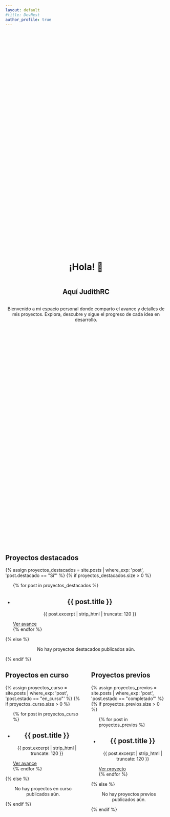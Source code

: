 ```yaml
---
layout: default
#title: DevNest
author_profile: true
---
```


<div class="container bienvenida" style="display:flex;flex-direction:column;align-items:center;justify-content:center;min-height:40vh;text-align:center;">
  <h1>¡Hola! 👋</h1>
  <h2>Aquí JudithRC</h2>
  <p>Bienvenido a mi espacio personal donde comparto el avance y detalles de mis proyectos. Explora, descubre y sigue el progreso de cada idea en desarrollo.</p>
</div>

<div class="main-central">
  <div class="fila fila-destacados">
    <section class="proyectos-destacados">
      <h2 class="apartado-titulo">Proyectos destacados</h2>
      {% assign proyectos_destacados = site.posts | where_exp: 'post', 'post.destacado == "Si"' %}
      {% if proyectos_destacados.size > 0 %}
        <ul class="proyectos-lista" style="justify-content:center;align-items:center;">
          {% for post in proyectos_destacados %}
            <li class="proyecto-item card-proyecto card-mdn">
              <div class="card-contenido">
                <h2 style="text-align:center;">{{ post.title }}</h2>
                <p style="text-align:center;">{{ post.excerpt | strip_html | truncate: 120 }}</p>
                <a class="btn-proyecto" href="{{ post.url | relative_url }}">Ver avance</a>
              </div>
            </li>
          {% endfor %}
        </ul>
      {% else %}
        <p style="text-align:center;">No hay proyectos destacados publicados aún.</p>
      {% endif %}
    </section>
  </div>
  <div class="fila fila-dos-columnas" style="display:flex;gap:2rem;">
    <section class="proyectos-curso" style="flex:1;">
      <h2 class="apartado-titulo">Proyectos en curso</h2>
      {% assign proyectos_curso = site.posts | where_exp: 'post', 'post.estado == "en_curso"' %}
      {% if proyectos_curso.size > 0 %}
        <ul class="proyectos-lista" style="justify-content:center;align-items:center;">
          {% for post in proyectos_curso %}
            <li class="proyecto-item card-proyecto card-mdn">
              <div class="card-contenido">
                <h2 style="text-align:center;">{{ post.title }}</h2>
                <p style="text-align:center;">{{ post.excerpt | strip_html | truncate: 120 }}</p>
                <a class="btn-proyecto" href="{{ post.url | relative_url }}">Ver avance</a>
              </div>
            </li>
          {% endfor %}
        </ul>
      {% else %}
        <p style="text-align:center;">No hay proyectos en curso publicados aún.</p>
      {% endif %}
    </section>
    <section class="proyectos-previos" style="flex:1;">
      <h2 class="apartado-titulo">Proyectos previos</h2>
      {% assign proyectos_previos = site.posts | where_exp: 'post', 'post.estado == "completado"' %}
      {% if proyectos_previos.size > 0 %}
        <ul class="proyectos-lista" style="justify-content:center;align-items:center;">
          {% for post in proyectos_previos %}
            <li class="proyecto-item card-proyecto card-mdn">
              <div class="card-contenido">
                <h2 style="text-align:center;">{{ post.title }}</h2>
                <p style="text-align:center;">{{ post.excerpt | strip_html | truncate: 120 }}</p>
                <a class="btn-proyecto" href="{{ site.baseurl }}/proyectos/proyecto-prueba/">Ver proyecto</a>
              </div>
            </li>
          {% endfor %}
        </ul>
      {% else %}
        <p style="text-align:center;">No hay proyectos previos publicados aún.</p>
      {% endif %}
    </section>
  </div>
</div>

